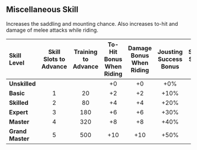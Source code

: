 ## Miscellaneous Skill

Increases the saddling and mounting chance. Also increases to-hit and damage of melee attacks while riding.

| Skill Level | Skill Slots to Advance | Training to Advance | To-Hit Bonus When Riding | Damage Bonus When Riding | Jousting Success Bonus | Saddling Success Bonus | Mount Success Bonus |
| :---------- | :--------------------: | :-----------------: | :----------------------: | :----------------------: | :--------------------: | :--------------------: | :-----------------: |
| **Unskilled** | | | +0 | +0 | +0% | +0% | +0% |
| **Basic** | 1 | 20 | +2 | +2 | +10% | +25% | +40% |
| **Skilled** | 2 | 80 | +4 | +4 | +20% | +50% | +80% |
| **Expert** | 3 | 180 | +6 | +6 | +30% | +75% | +120% |
| **Master** | 4 | 320 | +8 | +8 | +40% | +100% | +160% |
| **Grand Master** | 5 | 500 | +10 | +10 | +50% | +125% | +200% |
